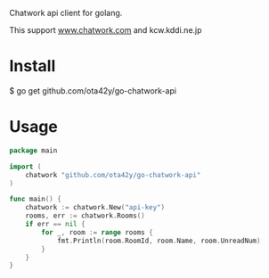 
Chatwork api client for golang.

This support www.chatwork.com and kcw.kddi.ne.jp 

# Install
$ go get github.com/ota42y/go-chatwork-api


# Usage

```go
package main

import (
	chatwork "github.com/ota42y/go-chatwork-api"
)

func main() {
	chatwork := chatwork.New("api-key")
	rooms, err := chatwork.Rooms()
	if err == nil {
		for _, room := range rooms {
			fmt.Println(room.RoomId, room.Name, room.UnreadNum)
		}
	}
}
```
